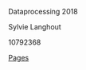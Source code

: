 Dataprocessing 2018

Sylvie Langhout 

10792368

[Pages](https://slanghout.github.io/DataProcessing/)


